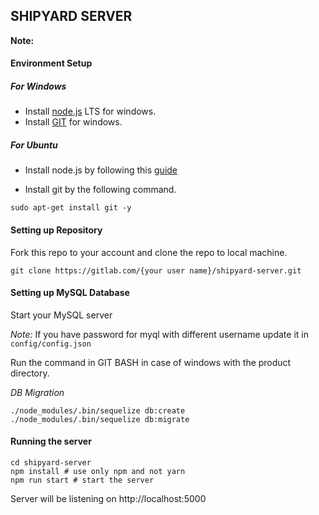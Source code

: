 ## SHIPYARD SERVER

**Note:**

#### **Environment Setup**

##### For Windows

* Install [node.js](https://nodejs.org/en/) LTS for windows.
* Install [GIT](https://git-scm.com/download/win) for windows.

##### For Ubuntu

* Install node.js by following this [guide](https://websiteforstudents.com/install-the-latest-node-js-and-nmp-packages-on-ubuntu-16-04-18-04-lts/)

* Install git by the following command.

```shell
sudo apt-get install git -y
```

#### **Setting up Repository**

Fork this repo to your account and clone the repo to local machine.

```shell
git clone https://gitlab.com/{your user name}/shipyard-server.git
```

#### **Setting up MySQL Database**
Start your MySQL server

*Note:* If you have password for myql with different username update it in `config/config.json`

Run the command in GIT BASH in case of windows with the product directory.

*DB Migration*

```shell
./node_modules/.bin/sequelize db:create
./node_modules/.bin/sequelize db:migrate
```

#### **Running the server**

```shell
cd shipyard-server
npm install # use only npm and not yarn
npm run start # start the server
```

Server will be listening on http://localhost:5000